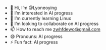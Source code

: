 - 👋 Hi, I’m @Lyoneoying
- 👀 I’m interested in AI progress
- 🌱 I’m currently learning Linux
- 💞️ I’m looking to collaborate on AI progress
- 📫 How to reach me zwhfdewo@gmail.com
- 😄 Pronouns: AI progress
- ⚡ Fun fact: AI progress

<!---
Lyoneoying/Lyoneoying is a ✨ special ✨ repository because its `README.md` (this file) appears on your GitHub profile.
You can click the Preview link to take a look at your changes.
--->
